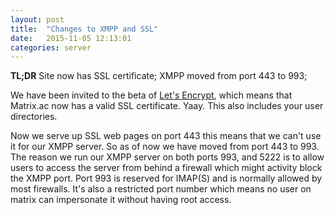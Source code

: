 ```yaml
---
layout: post
title:  "Changes to XMPP and SSL"
date:   2015-11-05 12:13:01
categories: server
---
```

**TL;DR** Site now has SSL certificate; XMPP moved from port 443 to 993;

We have been invited to the beta of [Let's Encrypt](https://letsencrypt.org/), which means that Matrix.ac now has a valid SSL certificate. Yaay. 
This also includes your user directories. 

Now we serve up SSL web pages on port 443 this means that we can't use it for our XMPP server. So as of now we have moved from port 443 to 993.
The reason we run our XMPP server on both ports 993, and 5222 is to allow users to access the server from behind a firewall which might activity block the XMPP port. Port 993 is reserved for IMAP(S) and is normally allowed by most firewalls. It's also a restricted port number which means no user on matrix can impersonate it without having root access.
 

